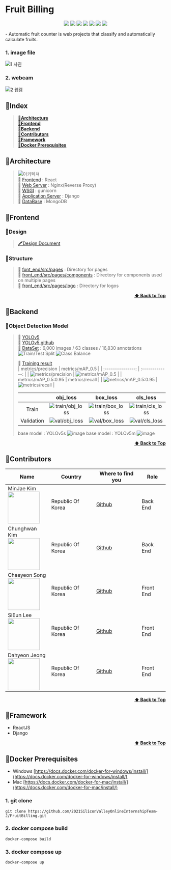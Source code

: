 # Fruit Billing
<p align="center">
  <img src="https://img.shields.io/badge/Node.js-14.15.3-blue" />
  <img src="https://img.shields.io/badge/Python-3.8.5-blue" />
  <img src="https://img.shields.io/badge/Pytorch-1.7.1-blue" />
  <img src="https://img.shields.io/badge/OpenCV-4.5.1.48-blue" />
  <img src="https://img.shields.io/github/contributors/2021SiliconValleyOnlineInternshipTeam-J/FruitBilling" />
  <img src="https://img.shields.io/github/last-commit/2021SiliconValleyOnlineInternshipTeam-J/FruitBilling?color=red" />
  <img src="https://img.shields.io/github/commit-activity/w/2021SiliconValleyOnlineInternshipTeam-J/FruitBilling?color=red" />
</p>
-   Automatic fruit counter is web projects that classify and automatically calculate fruits.

### 1. image file 
![1 사진](https://user-images.githubusercontent.com/49121847/106707194-2fba4080-6634-11eb-8ea6-aa1cd68d110e.gif)
### 2. webcam
![2 웹캠](https://user-images.githubusercontent.com/49121847/106707204-32b53100-6634-11eb-9736-2ed1e6eb015f.gif)

## 🍌Index
> <b><a href="#architecture">🍓Architecture</a></b>  
> <b><a href="#frontend">🍓Frontend</a></b>  
> <b><a href="#backend">🍓Backend</a></b>  
> <b><a href="#contributors">🍓Contributors</a></b>  
> <b><a href="#framework">🍓Framework</a></b>  
> <b><a href="#docker-prerequisites">🍓Docker Prerequisites</a></b>  

## 🍓Architecture
  > ![아키텍쳐](https://user-images.githubusercontent.com/49121847/106699753-ced83b80-6626-11eb-81d1-6a95a2b1249a.PNG)  
  > 🍏 [Frontend](./front_end/) : React  
  > 🍏 [Web Server](./nginx/) : Nginx(Reverse Proxy)  
  > 🍏 [WSGI](https://gunicorn.org/) : gunicorn   
  > 🍏 [Application Server](./back_end/) : Django  
  > 🍏 [DataBase](./mongo/) : MongoDB  
  


## 🍓Frontend
### 🍍Design
  > [🖍Design Document](https://www.notion.so/984e7c8ddc0a4cd1875fa445a0039524)    
  
### 🍍Structure
  > 🍏 [font_end/src/pages](./front_end/src/pages) : Directory for pages  
  > 🍏 [front_end/src/pages/components](./front_end/src/pages/components) : Directory for components used on multiple pages  
  > 🍏 [front_end/src/pages/logo](./front_end/src/pages/logo) : Directory for logos

<div align="right">
    <b><a href="#fruit-billing">⬆️ Back to Top</a></b>
</div>


## 🍓Backend

### 🍍Object Detection Model
  > 🍏 [YOLOv5](https://pytorch.org/hub/ultralytics_yolov5/)  
  > 🍏 [YOLOv5 github](https://github.com/ultralytics/yolov5)  
  > 🍏 [DataSet](https://public.roboflow.com/object-detection/synthetic-fruit/)
  : 6,000 images / 63 classes / 16,830 annotations
  ![Train/Test Split](https://user-images.githubusercontent.com/33440010/106569267-a5140b80-6577-11eb-8731-30d9504f0fab.png)
  ![Class Balance](https://user-images.githubusercontent.com/33440010/106569786-55820f80-6578-11eb-8996-f8b72652b2f1.png)  
  > 
  > 🍏 [Training result](https://wandb.ai/mj-kim/YOLOv5?workspace=user-mj-kim)  
  > | metrics/precision | metrics/mAP_0.5 |
  > | :---------------: | :-------------: |
  > | ![metrics/precision](https://user-images.githubusercontent.com/33440010/106571339-62076780-657a-11eb-9e89-8c6f19a18a43.png) | ![metrics/mAP_0.5](https://user-images.githubusercontent.com/33440010/106571354-65025800-657a-11eb-9d32-979ffb23f6dd.png) | 
  > | metrics/mAP_0.5:0.95 | metrics/recall |
  > | ![metrics/mAP_0.5:0.95](https://user-images.githubusercontent.com/33440010/106571345-63d12b00-657a-11eb-8af9-953a01c8c4a6.png) | ![metrics/recall](https://user-images.githubusercontent.com/33440010/106571358-66338500-657a-11eb-9a23-e640ba750245.png) |
  > 
  > |     | obj_loss | box_loss | cls_loss |
  > | :-: | :------: | :------: | :------: |
  > | Train | ![train/obj_loss](https://user-images.githubusercontent.com/33440010/106573037-7ea49f00-657c-11eb-9f04-b0fd05518798.png) | ![train/box_loss](https://user-images.githubusercontent.com/33440010/106573039-7f3d3580-657c-11eb-8cb3-8a630150289c.png) | ![train/cls_loss](https://user-images.githubusercontent.com/33440010/106573034-7e0c0880-657c-11eb-96a1-0a293bf776a3.png) |
  > | Validation | ![val/obj_loss](https://user-images.githubusercontent.com/33440010/106573042-7fd5cc00-657c-11eb-883d-4de786377699.png) | ![val/box_loss](https://user-images.githubusercontent.com/33440010/106573043-806e6280-657c-11eb-8f68-a74f58fe267a.png) | ![val/cls_loss](https://user-images.githubusercontent.com/33440010/106573040-7f3d3580-657c-11eb-8846-fea9dce2e1b6.png) |
  > 
  > base model : YOLOv5s
  > ![image](https://api.wandb.ai/files/mj-kim/YOLOv5/p9ges2w3/media/images/Results_3904_0.png)
  > base model : YOLOv5m
  > ![image](https://api.wandb.ai/files/mj-kim/YOLOv5/2zf535rq/media/images/Results_3904_0.png)  


<div align="right">
    <b><a href="#fruit-billing">⬆️ Back to Top</a></b>
</div>


## 🍓Contributors
| Name | Country | Where to find you | Role |
| ---- | ------- | ----------------- | ---- |
| MinJae Kim <br /> <img src="https://avatars.githubusercontent.com/u/33440010?s=460&u=0b6b72d249309eb95a88afa55a1f954f447a88b7&v=4" width="100" />  | Republic Of Korea | [Github](https://github.com/minjae9610)| Back End |
| Chunghwan Kim <br /> <img src="https://avatars.githubusercontent.com/u/49121847?s=460&v=4" width="100" />  | Republic Of Korea | [Github](https://github.com/CH0213)| Back End |
| Chaeyeon Song <br /> <img src="https://avatars.githubusercontent.com/u/76681062?s=460&v=4" width="100" />  | Republic Of Korea | [Github](https://github.com/codus503)| Front End |
| SiEun Lee <br /> <img src="https://avatars.githubusercontent.com/u/55918978?s=460&v=4" width="100" />  | Republic Of Korea | [Github](https://github.com/LeeSiEun-0107)| Front End |
| Dahyeon Jeong <br /> <img src="https://avatars.githubusercontent.com/u/77030528?s=460&v=4" width="100" />  | Republic Of Korea | [Github](https://github.com/DahyeonJeong)| Front End |

<div align="right">
    <b><a href="#fruit-billing">⬆️ Back to Top</a></b>
</div>


## 🍓Framework
* ReactJS
* Django

<div align="right">
    <b><a href="#fruit-billing">⬆️ Back to Top</a></b>
</div>


## [](https://github.com/shpark76/docker-demo#docker-prerequisites)🍓Docker Prerequisites

-   Windows [https://docs.docker.com/docker-for-windows/install/](https://docs.docker.com/docker-for-windows/install/)
-   Mac [https://docs.docker.com/docker-for-mac/install/](https://docs.docker.com/docker-for-mac/install/)

### [](https://github.com/shpark76/docker-demo#1-git-clone)1\. git clone

```
git clone https://github.com/2021SiliconValleyOnlineInternshipTeam-J/FruitBilling.git
```

### [](https://github.com/shpark76/docker-demo#2-docker-compose-build-and-up)2\. docker compose build

```
docker-compose build
```

### 3\. docker compose up

```
docker-compose up
```
